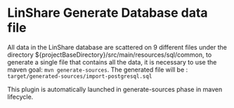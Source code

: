 # LinShare Generate Database data file

All data in the LinShare database are scattered on 9 different files under the
directory ${projectBaseDirectory}/src/main/resources/sql/common, to generate a
single file that contains all the data, it is necessary to use the maven goal:
`mvn generate-sources`.
The generated file will be : `target/generated-sources/import-postgresql.sql`

This plugin is automatically launched in generate-sources phase in maven lifecycle.
